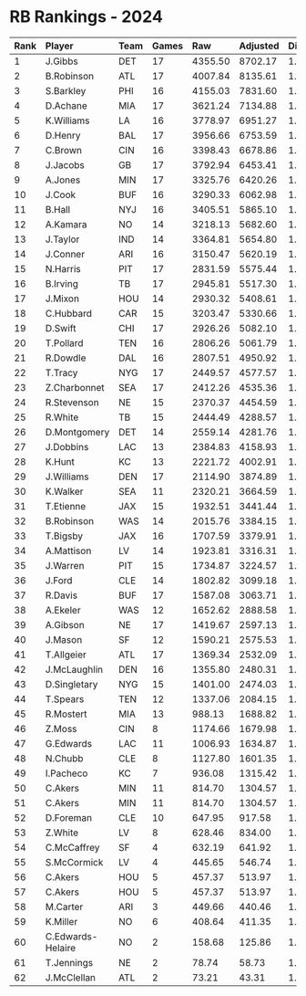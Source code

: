 # RB Rankings - 2024

| Rank | Player            | Team | Games | Raw     | Adjusted | Difficulty | Avg/Game | Typical | Consistency | Trend    |
| :----| :-----------------| :----| :-----| :-------| :--------| :----------| :--------| :-------| :-----------| :--------|
| 1    | J.Gibbs           | DET  | 17    | 4355.50 | 8702.17  | 1.024      | 511.89   | 465.74  | 7/3/7       | +83.8%   |
| 2    | B.Robinson        | ATL  | 17    | 4007.84 | 8135.61  | 1.023      | 478.57   | 485.66  | 8/1/8       | +61.4%   |
| 3    | S.Barkley         | PHI  | 16    | 4155.03 | 7831.60  | 1.029      | 489.47   | 504.35  | 8/1/7       | +119.7%  |
| 4    | D.Achane          | MIA  | 17    | 3621.24 | 7134.88  | 1.032      | 419.70   | 413.68  | 7/3/7       | +119.8%  |
| 5    | K.Williams        | LA   | 16    | 3778.97 | 6951.27  | 1.026      | 434.45   | 422.57  | 8/0/8       | +58.9%   |
| 6    | D.Henry           | BAL  | 17    | 3956.66 | 6753.59  | 1.036      | 397.27   | 411.52  | 9/1/7       | +70.9%   |
| 7    | C.Brown           | CIN  | 16    | 3398.43 | 6678.86  | 1.040      | 417.43   | 441.29  | 7/2/7       | +114.6%  |
| 8    | J.Jacobs          | GB   | 17    | 3792.94 | 6453.41  | 1.030      | 379.61   | 373.62  | 9/1/7       | +113.4%  |
| 9    | A.Jones           | MIN  | 17    | 3325.76 | 6420.26  | 1.034      | 377.66   | 369.73  | 8/3/6       | +59.5%   |
| 10   | J.Cook            | BUF  | 16    | 3290.33 | 6062.98  | 1.027      | 378.94   | 399.59  | 9/1/6       | +88.8%   |
| 11   | B.Hall            | NYJ  | 16    | 3405.51 | 5865.10  | 1.020      | 366.57   | 371.99  | 9/1/6       | +134.4%  |
| 12   | A.Kamara          | NO   | 14    | 3218.13 | 5682.60  | 1.041      | 405.90   | 373.54  | 7/0/7       | INACTIVE |
| 13   | J.Taylor          | IND  | 14    | 3364.81 | 5654.80  | 1.035      | 403.91   | 410.30  | 7/1/6       | +97.6%   |
| 14   | J.Conner          | ARI  | 16    | 3150.47 | 5620.19  | 1.023      | 351.26   | 343.15  | 5/2/9       | +99.8%   |
| 15   | N.Harris          | PIT  | 17    | 2831.59 | 5575.44  | 1.043      | 327.97   | 338.39  | 10/1/6      | +82.9%   |
| 16   | B.Irving          | TB   | 17    | 2945.81 | 5517.30  | 1.021      | 324.55   | 330.99  | 7/2/8       | +100.4%  |
| 17   | J.Mixon           | HOU  | 14    | 2930.32 | 5408.61  | 1.046      | 386.33   | 385.04  | 6/0/8       | +91.8%   |
| 18   | C.Hubbard         | CAR  | 15    | 3203.47 | 5330.66  | 1.030      | 355.38   | 323.28  | 6/1/8       | +135.3%  |
| 19   | D.Swift           | CHI  | 17    | 2926.26 | 5082.10  | 1.024      | 298.95   | 284.98  | 6/2/9       | +86.5%   |
| 20   | T.Pollard         | TEN  | 16    | 2806.26 | 5061.79  | 1.034      | 316.36   | 313.25  | 8/0/8       | +118.2%  |
| 21   | R.Dowdle          | DAL  | 16    | 2807.51 | 4950.92  | 1.019      | 309.43   | 337.50  | 10/1/5      | +86.7%   |
| 22   | T.Tracy           | NYG  | 17    | 2449.57 | 4577.57  | 1.021      | 269.27   | 238.45  | 8/0/9       | +199.3%  |
| 23   | Z.Charbonnet      | SEA  | 17    | 2412.26 | 4535.36  | 1.010      | 266.79   | 200.96  | 8/0/9       | +268.8%  |
| 24   | R.Stevenson       | NE   | 15    | 2370.37 | 4454.59  | 1.038      | 296.97   | 289.34  | 7/0/8       | +212.4%  |
| 25   | R.White           | TB   | 15    | 2444.49 | 4288.57  | 1.027      | 285.90   | 267.06  | 8/0/7       | +111.9%  |
| 26   | D.Montgomery      | DET  | 14    | 2559.14 | 4281.76  | 1.026      | 305.84   | 297.17  | 5/2/7       | INACTIVE |
| 27   | J.Dobbins         | LAC  | 13    | 2384.83 | 4158.93  | 1.029      | 319.92   | 310.04  | 5/1/7       | +45.4%   |
| 28   | K.Hunt            | KC   | 13    | 2221.72 | 4002.91  | 1.032      | 307.92   | 314.34  | 6/1/6       | +151.1%  |
| 29   | J.Williams        | DEN  | 17    | 2114.90 | 3874.89  | 1.028      | 227.93   | 238.73  | 9/1/7       | +159.9%  |
| 30   | K.Walker          | SEA  | 11    | 2320.21 | 3664.59  | 1.010      | 333.14   | 324.51  | 5/3/3       | +64.4%   |
| 31   | T.Etienne         | JAX  | 15    | 1932.51 | 3441.44  | 1.036      | 229.43   | 227.55  | 4/2/9       | +73.2%   |
| 32   | B.Robinson        | WAS  | 14    | 2015.76 | 3384.15  | 1.003      | 241.72   | 256.20  | 7/1/6       | +83.0%   |
| 33   | T.Bigsby          | JAX  | 16    | 1707.59 | 3379.91  | 1.035      | 211.24   | 220.80  | 9/0/7       | +310.3%  |
| 34   | A.Mattison        | LV   | 14    | 1923.81 | 3316.31  | 1.017      | 236.88   | 225.27  | 6/1/7       | +101.5%  |
| 35   | J.Warren          | PIT  | 15    | 1734.87 | 3224.57  | 1.035      | 214.97   | 213.88  | 7/1/7       | +142.3%  |
| 36   | J.Ford            | CLE  | 14    | 1802.82 | 3099.18  | 1.014      | 221.37   | 237.76  | 8/2/4       | +166.9%  |
| 37   | R.Davis           | BUF  | 17    | 1587.08 | 3063.71  | 1.045      | 180.22   | 166.22  | 10/0/7      | +389.9%  |
| 38   | A.Ekeler          | WAS  | 12    | 1652.62 | 2888.58  | 1.026      | 240.72   | 275.29  | 8/0/4       | +139.4%  |
| 39   | A.Gibson          | NE   | 17    | 1419.67 | 2597.13  | 1.024      | 152.77   | 140.74  | 7/2/8       | +166.3%  |
| 40   | J.Mason           | SF   | 12    | 1590.21 | 2575.53  | 1.029      | 214.63   | 192.50  | 5/1/6       | INACTIVE |
| 41   | T.Allgeier        | ATL  | 17    | 1369.34 | 2532.09  | 1.021      | 148.95   | 137.65  | 10/2/5      | +140.8%  |
| 42   | J.McLaughlin      | DEN  | 16    | 1355.80 | 2480.31  | 1.025      | 155.02   | 167.57  | 9/1/6       | +148.3%  |
| 43   | D.Singletary      | NYG  | 15    | 1401.00 | 2474.03  | 1.016      | 164.94   | 183.27  | 11/0/4      | +256.1%  |
| 44   | T.Spears          | TEN  | 12    | 1337.06 | 2084.15  | 1.014      | 173.68   | 192.56  | 7/1/4       | +228.0%  |
| 45   | R.Mostert         | MIA  | 13    | 988.13  | 1688.82  | 1.026      | 129.91   | 132.28  | 8/1/4       | +253.9%  |
| 46   | Z.Moss            | CIN  | 8     | 1174.66 | 1679.98  | 1.047      | 210.00   | 227.32  | 4/1/3       | INACTIVE |
| 47   | G.Edwards         | LAC  | 11    | 1006.93 | 1634.87  | 1.033      | 148.62   | 148.00  | 7/1/3       | +196.4%  |
| 48   | N.Chubb           | CLE  | 8     | 1127.80 | 1601.35  | 1.033      | 200.17   | 190.83  | 5/0/3       | INACTIVE |
| 49   | I.Pacheco         | KC   | 7     | 936.08  | 1315.42  | 1.018      | 187.92   | 232.96  | 5/0/2       | +184.4%  |
| 50   | C.Akers           | MIN  | 11    | 814.70  | 1304.57  | 1.036      | 118.60   | 135.67  | 7/2/7       | +209.5%  |
| 51   | C.Akers           | MIN  | 11    | 814.70  | 1304.57  | 1.036      | 118.60   | 135.67  | 7/2/7       | +209.5%  |
| 52   | D.Foreman         | CLE  | 10    | 647.95  | 917.58   | 1.038      | 91.76    | 80.11   | 4/0/6       | +277.7%  |
| 53   | Z.White           | LV   | 8     | 628.46  | 834.00   | 1.039      | 104.25   | 132.35  | 5/0/3       | INACTIVE |
| 54   | C.McCaffrey       | SF   | 4     | 632.19  | 641.92   | 1.022      | 160.48   | 168.27  | 2/0/2       | INACTIVE |
| 55   | S.McCormick       | LV   | 4     | 445.65  | 546.74   | 1.038      | 136.69   | 140.76  | 2/0/2       | INACTIVE |
| 56   | C.Akers           | HOU  | 5     | 457.37  | 513.97   | 1.036      | 102.79   | 135.67  | 7/2/7       | +209.5%  |
| 57   | C.Akers           | HOU  | 5     | 457.37  | 513.97   | 1.036      | 102.79   | 135.67  | 7/2/7       | +209.5%  |
| 58   | M.Carter          | ARI  | 3     | 449.66  | 440.46   | 1.010      | 146.82   | 146.82  | 2/0/1       | N/A      |
| 59   | K.Miller          | NO   | 6     | 408.64  | 411.35   | 1.027      | 68.56    | 61.77   | 2/0/4       | +88.9%   |
| 60   | C.Edwards-Helaire | NO   | 2     | 158.68  | 125.86   | 1.050      | 62.93    | 62.93   | 1/0/1       | N/A      |
| 61   | T.Jennings        | NE   | 2     | 78.74   | 58.73    | 1.000      | 29.37    | 29.37   | 1/0/1       | N/A      |
| 62   | J.McClellan       | ATL  | 2     | 73.21   | 43.31    | 1.031      | 21.66    | 21.66   | 1/0/1       | INACTIVE |

